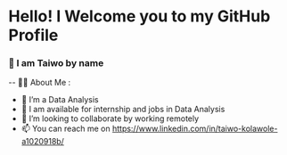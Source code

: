 
# Hello! I Welcome you to my GitHub Profile 

### 👋 I am Taiwo by name
--
👨‍💻 About Me :
 
 - 🌱 I’m a Data Analysis
 - 🔭 I am available for internship and jobs in Data Analysis
 - 💞️ I’m looking to collaborate by working remotely
 - 📫 You can reach me on https://www.linkedin.com/in/taiwo-kolawole-a1020918b/

